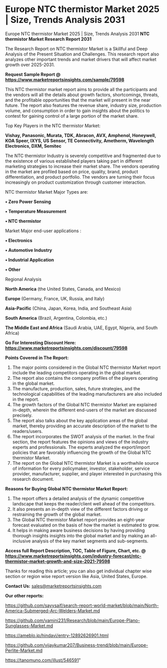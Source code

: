 # Europe NTC thermistor Market 2025 | Size, Trends Analysis 2031
Europe NTC thermistor Market 2025 | Size, Trends Analysis 2031
<strong>NTC thermistor Market Research Report 2031</strong>

The Research Report on NTC thermistor Market is a Skillful and Deep Analysis of the Present Situation and Challenges. This research report also analyzes other important trends and market drivers that will affect market growth over 2025-2031.

<strong>Request Sample Report @ <a href=https://www.marketreportsinsights.com/sample/79598>https://www.marketreportsinsights.com/sample/79598</a></strong>

This NTC thermistor market report aims to provide all the participants and the vendors will all the details about growth factors, shortcomings, threats, and the profitable opportunities that the market will present in the near future. The report also features the revenue share, industry size, production volume, and consumption in order to gain insights about the politics to contest for gaining control of a large portion of the market share.

Top Key Players in the NTC thermistor Market:

<strong>Vishay, Panasonic, Murata, TDK, Abracon, AVX, Amphenol, Honeywell, KOA Speer, IXYS, US Sensor, TE Connectivity, Ametherm, Wavelength Electronics, DXM, Semitec</strong>

The NTC thermistor Industry is severely competitive and fragmented due to the existence of various established players taking part in different marketing strategies to increase their market share. The vendors operating in the market are profiled based on price, quality, brand, product differentiation, and product portfolio. The vendors are turning their focus increasingly on product customization through customer interaction.

NTC thermistor Market Major Types are:

<strong>• Zero Power Sensing

• Temperature Measurement

• NTC thermistor</strong>

Market Major end-user applications :

<strong>• Electronics

• Automotive Industry

• Industrial Application

• Other</strong>

Regional Analysis

</u><strong><b>North America</b></strong> (the United States, Canada, and Mexico)

<strong><b>Europe </b></strong>(Germany, France, UK, Russia, and Italy)

<strong><b>Asia-Pacific</b></strong> (China, Japan, Korea, India, and Southeast Asia)

<strong><b>South America</b></strong> (Brazil, Argentina, Colombia, etc.)

<strong><b>The Middle East and Africa</b></strong> (Saudi Arabia, UAE, Egypt, Nigeria, and South Africa)

<strong>Go For Interesting Discount Here: <a href=https://www.marketreportsinsights.com/discount/79598>https://www.marketreportsinsights.com/discount/79598</a></strong>

<strong>Points Covered in The Report:</strong>
<ol>
  <li>The major points considered in the Global NTC thermistor Market report include the leading competitors operating in the global market.</li>
  <li>The report also contains the company profiles of the players operating in the global market.</li>
  <li>The manufacture, production, sales, future strategies, and the technological capabilities of the leading manufacturers are also included in the report.</li>
  <li>The growth factors of the Global NTC thermistor Market are explained in-depth, wherein the different end-users of the market are discussed precisely.</li>
  <li>The report also talks about the key application areas of the global market, thereby providing an accurate description of the market to the readers/users.</li>
  <li>The report incorporates the SWOT analysis of the market. In the final section, the report features the opinions and views of the industry experts and professionals. The experts analyzed the export/import policies that are favorably influencing the growth of the Global NTC thermistor Market.</li>
  <li>The report on the Global NTC thermistor Market is a worthwhile source of information for every policymaker, investor, stakeholder, service provider, manufacturer, supplier, and player interested in purchasing this research document.</li>
</ol>
<strong>Reasons for Buying Global NTC thermistor Market Report:</strong>

<ol>
  <li>The report offers a detailed analysis of the dynamic competitive landscape that keeps the reader/client well ahead of the competitors.</li>
  <li>It also presents an in-depth view of the different factors driving or restraining the growth of the global market.</li>
  <li>The Global NTC thermistor Market report provides an eight-year forecast evaluated on the basis of how the market is estimated to grow.</li>
  <li>It helps in making aware business decisions by having providing thorough insights insights into the global market and by making an all-inclusive analysis of the key market segments and sub-segments.</li>
</ol>
<strong>Access full Report Description, TOC, Table of Figure, Chart, etc. @ <a href=https://www.marketreportsinsights.com/industry-forecast/ntc-thermistor-market-growth-and-size-2021-79598>https://www.marketreportsinsights.com/industry-forecast/ntc-thermistor-market-growth-and-size-2021-79598</a></strong>


Thanks for reading this article; you can also get individual chapter wise section or region wise report version like Asia, United States, Europe.

<strong>Contact Us:</strong>
sales@marketreportsinsights.com

<strong>Our other reports:</strong>

<a href=https://github.com/sayysaif/search-report-world-market/blob/main/North-America-Submerged-Arc-Welders-Market.md>https://github.com/sayysaif/search-report-world-market/blob/main/North-America-Submerged-Arc-Welders-Market.md</a>

<a href=https://github.com/yamini231/Research/blob/main/Europe-Plano-Sunglasses-Market.md>https://github.com/yamini231/Research/blob/main/Europe-Plano-Sunglasses-Market.md</a>

<a href=https://ameblo.jp/hindavi/entry-12892626901.html>https://ameblo.jp/hindavi/entry-12892626901.html</a>

<a href=https://github.com/vijaykumar207/Business-trend/blob/main/Europe-Perlite-Market.md>https://github.com/vijaykumar207/Business-trend/blob/main/Europe-Perlite-Market.md</a>

<a href=https://tanomuno.com/illust/546591>https://tanomuno.com/illust/546591</a>"
